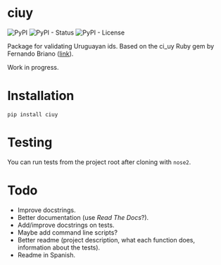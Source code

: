 # ciuy

![PyPI](https://img.shields.io/pypi/v/ciuy)
![PyPI - Status](https://img.shields.io/pypi/status/ciuy)
![PyPI - License](https://img.shields.io/pypi/l/ciuy)

Package for validating Uruguayan ids. Based on the ci_uy Ruby gem by Fernando Briano ([link](https://github.com/picandocodigo/ci_uy)).

Work in progress.

# Installation

```
pip install ciuy
```

# Testing

You can run tests from the project root after cloning with `nose2`.

# Todo

- Improve docstrings.
- Better documentation (use *Read The Docs*?).
- Add/improve docstrings on tests.
- Maybe add command line scripts?
- Better readme (project description, what each function does, information about the tests).
- Readme in Spanish.
